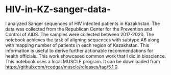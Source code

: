 # HIV-in-KZ-sanger-data-
I analyzed Sanger sequences of HIV infected patients in Kazakhstan. The data was collected from the Republican Center for the Prevention and Control of AIDS. The samples were collected between 2017-2020. The notebook achieves the task of aligning sequences with subtype A6 along with mapping number of patients in each region of Kazakhstan. This information is useful to derive further actionable recommendations for health officials. This work showcased common work that I did in bioscience. This notebook uses a local MUSCLE program. It can be downloaded from https://github.com/rcedgar/muscle/releases/tag/5.1.0.
